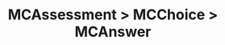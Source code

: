 ---
title: MCAssessment > MCChoice > MCAnswer
redirect_to: "/releases/v4.0.0/developers/obo_nodes/mc_answer"
---